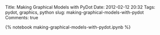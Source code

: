 Title: Making Graphical Models with PyDot
Date: 2012-02-12 20:32
Tags: pydot, graphics, python
slug: making-graphical-models-with-pydot
Comments: true

{% notebook making-graphical-models-with-pydot.ipynb %}
